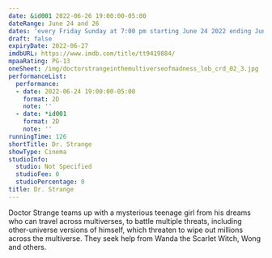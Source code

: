 ```yaml
---
date: &id001 2022-06-26 19:00:00-05:00
dateRange: June 24 and 26
dates: 'every Friday Sunday at 7:00 pm starting June 24 2022 ending Jun 26 2022 '
draft: false
expiryDate: 2022-06-27
imdbURL: https://www.imdb.com/title/tt9419884/
mpaaRating: PG-13
oneSheet: /img/doctorstrangeinthemultiverseofmadness_lob_crd_02_3.jpg
performanceList:
  performance:
  - date: 2022-06-24 19:00:00-05:00
    format: 2D
    note: ''
  - date: *id001
    format: 2D
    note: ''
runningTime: 126
shortTitle: Dr. Strange
showType: Cinema
studioInfo:
  studio: Not Specified
  studioFee: 0
  studioPercentage: 0
title: Dr. Strange
---
```


Doctor Strange teams up with a mysterious teenage girl from his dreams who can travel across multiverses, to battle multiple threats, including other-universe versions of himself, which threaten to wipe out millions across the multiverse. They seek help from Wanda the Scarlet Witch, Wong and others.